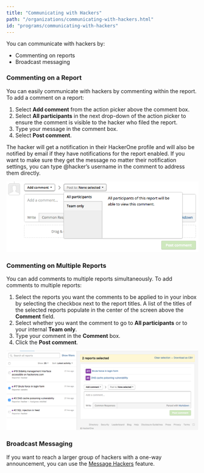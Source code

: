 ```yaml
---
title: "Communicating with Hackers"
path: "/organizations/communicating-with-hackers.html"
id: "programs/communicating-with-hackers"
---
```


You can communicate with hackers by:
* Commenting on reports
* Broadcast messaging

### Commenting on a Report
You can easily communicate with hackers by commenting within the report. To add a comment on a report:

1. Select **Add comment** from the action picker above the comment box.
2. Select **All participants** in the next drop-down of the action picker to ensure the comment is visible to the hacker who filed the report.
3. Type your message in the comment box.
4. Select **Post comment**.

The hacker will get a notification in their HackerOne profile and will also be notified by email if they have notifications for the report enabled. If you want to make sure they get the message no matter their notification settings, you can type @hacker’s username in the comment to address them directly.

![Communicate with hackers1](./images/communicate-with-hackers.png)

### Commenting on Multiple Reports
You can add comments to multiple reports simultaneously. To add comments to multiple reports:

1. Select the reports you want the comments to be applied to in your inbox by selecting the checkbox next to the report titles. A list of the titles of the selected reports populate in the center of the screen above the **Comment** field.
2. Select whether you want the comment to go to **All participants** or to your internal **Team only**.
3. Type your comment in the **Comment** box.
4. Click the **Post comment**.

![Communicate with hackers2](./images/communicate-with-hackers3.png)

### Broadcast Messaging
If you want to reach a larger group of hackers with a one-way announcement, you can use the [Message Hackers](message-hackers.html) feature.
